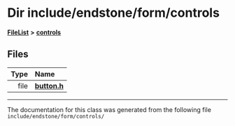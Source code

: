 

# Dir include/endstone/form/controls



[**FileList**](files.md) **>** [**controls**](dir_035306890ec6a3fa870e30b726ac5ffc.md)












## Files

| Type | Name |
| ---: | :--- |
| file | [**button.h**](button_8h.md) <br> |



























































------------------------------
The documentation for this class was generated from the following file `include/endstone/form/controls/`

